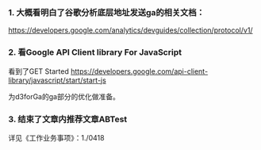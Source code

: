 ### 1. 大概看明白了谷歌分析底层地址发送ga的相关文档：
<https://developers.google.com/analytics/devguides/collection/protocol/v1/>

### 2. 看Google API Client library For JavaScript
看到了GET Started
<https://developers.google.com/api-client-library/javascript/start/start-js>

为d3forGa的ga部分的优化做准备。

### 3. 结束了文章内推荐文章ABTest
详见《工作业务事项》：1./0418